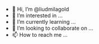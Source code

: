 - 👋 Hi, I’m @liudmilagold
- 👀 I’m interested in ...
- 🌱 I’m currently learning ...
- 💞️ I’m looking to collaborate on ...
- 📫 How to reach me ...

<!---
liudmilagold/liudmilagold is a ✨ special ✨ repository because its `README.md` (this file) appears on your GitHub profile.
You can click the Preview link to take a look at your changes.
--->
